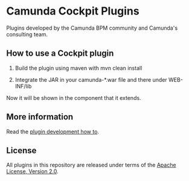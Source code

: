 Camunda Cockpit Plugins
=======================

Plugins developed by the Camunda BPM community and Camunda's consulting team.


How to use a Cockpit plugin
---------------------------

1. Build the plugin using maven with mvn clean install

2. Integrate the JAR in your camunda-\*.war file and there under WEB-INF/lib

Now it will be shown in the component that it extends.


More information
----------------

Read the [plugin development how to](http://docs.camunda.org/latest/real-life/how-to/#cockpit-how-to-develop-a-cockpit-plugin).


License
-------

All plugins in this repository are released under terms of the
[Apache License, Version 2.0](http://www.apache.org/licenses/LICENSE-2.0).
